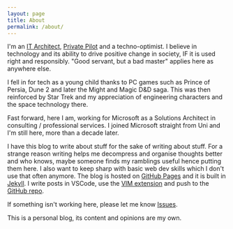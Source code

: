 ```yaml
---
layout: page
title: About
permalink: /about/
---
```


I'm an [IT Architect][iasa-it-architect], [Private Pilot][caa-private-pilot] and a techno-optimist. I believe in technology and its ability to drive positive change in society, IF it is used right and responsibly. "Good servant, but a bad master" applies here as anywhere else.

I fell in for tech as a young child thanks to PC games such as Prince of Persia, Dune 2 and later the Might and Magic D&D saga. This was then reinforced by Star Trek and my appreciation of engineering characters and the space technology there.

Fast forward, here I am, working for Microsoft as a Solutions Architect in consulting / professional services. I joined Microsoft straight from Uni and I'm still here, more than a decade later.

I have this blog to write about stuff for the sake of writing about stuff. For a strange reason writing helps me decompress and organise thoughts better and who knows, maybe someone finds my ramblings useful hence putting them here. I also want to keep sharp with basic web dev skills which I don't use that often anymore. The blog is hosted on [GitHub Pages][gh-pages] and it is built in [Jekyll][jekyll]. I write posts in VSCode, use the [VIM extension][vim-extension] and push to the [GitHub repo][gh-repo].

If something isn't working here, please let me know [Issues][gh-repo-issues].

This is a personal blog, its content and opinions are my own.

[iasa-it-architect]: https://itabok.iasaglobal.org/itabok/what-is-it-architecture
[caa-private-pilot]: https://www.caa.co.uk/General-aviation
[gh-pages]: https://pages.github.com
[jekyll]: https://pages.github.com
[vim-extension]: https://pages.github.com
[gh-repo]: https://github.com/mareksamaj/mareksamaj.github.io
[gh-repo-issues]: https://github.com/mareksamaj/mareksamaj.github.io/issues

